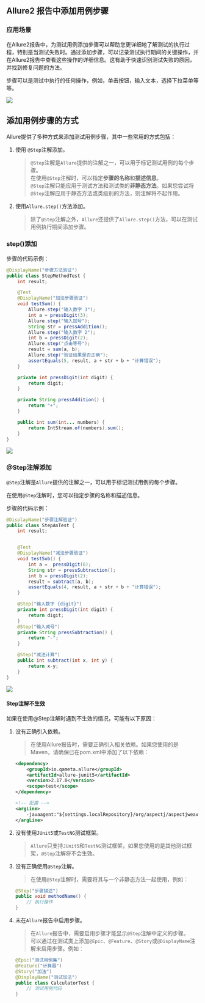 ## Allure2 报告中添加用例步骤

### 应用场景

在Allure2报告中，为测试用例添加步骤可以帮助您更详细地了解测试的执行过程，特别是当测试失败时。通过添加步骤，可以记录测试执行期间的关键操作，并在Allure2报告中查看这些操作的详细信息。这有助于快速识别测试失败的原因，并找到修复问题的方法。

步骤可以是测试中执行的任何操作，例如，单击按钮，输入文本，选择下拉菜单等等。


![](https://cdn.jsdelivr.net/gh/TesterDevSoul/pic/manual/20230314154259.png)

## 添加用例步骤的方式

Allure提供了多种方式来添加测试用例步骤，其中一些常用的方式包括：

1. 使用 `@Step`注解添加。

    >`@Step`注解是`Allure`提供的注解之一，可以用于标记测试用例的每个步骤。<br>在使用`@Step`注解时，可以指定**步骤的名称**和**描述信息**。<br>`@Step`注解只能应用于测试方法和测试类的**非静态方法**。如果您尝试将`@Step`注解应用于静态方法或类级别的方法，则注解将不起作用。 


2. 使用`Allure.step()`方法添加。
    >除了`@Step`注解之外，`Allure`还提供了`Allure.step()`方法，可以在测试用例执行期间添加步骤。



### step()添加

步骤的代码示例：

```java
@DisplayName("步骤方法验证")
public class StepMethodTest {
    int result;

    @Test
    @DisplayName("加法步骤验证")
    void testSum() {
        Allure.step("输入数字 3");
        int a = pressDigit(3);
        Allure.step("输入加号");
        String str = pressAddition();
        Allure.step("输入数字 2");
        int b = pressDigit(2);
        Allure.step("点击等号");
        result = sum(a, b);
        Allure.step("验证结果是否正确");
        assertEquals(5, result, a + str + b + "计算错误");
    }

    private int pressDigit(int digit) {
        return digit;
    }

    private String pressAddition() {
        return "+";
    }

    public int sum(int... numbers) {
        return IntStream.of(numbers).sum();
    }
}
```

![](https://cdn.jsdelivr.net/gh/TesterDevSoul/pic/manual/20230314153545.png)

### @Step注解添加

`@Step`注解是`Allure`提供的注解之一，可以用于标记测试用例的每个步骤。

在使用`@Step`注解时，您可以指定步骤的名称和描述信息。

步骤的代码示例：

```java
@DisplayName("步骤注解验证")
public class StepAnTest {
    int result;


    @Test
    @DisplayName("减法步骤验证")
    void testSub() {
        int a =  pressDigit(6);
        String str = pressSubtraction();
        int b = pressDigit(2);
        result = subtract(a, b);
        assertEquals(4, result, a + str + b + "计算错误");
    }

    @Step("输入数字 {digit}")
    private int pressDigit(int digit) {
        return digit;
    }
    @Step("输入减号")
    private String pressSubtraction() {
        return "-";
    }

    @Step("减法计算")
    public int subtract(int x, int y) {
        return x-y;
    }
}
```


![](https://cdn.jsdelivr.net/gh/TesterDevSoul/pic/manual/20230314153719.png)

#### Step注解不生效

如果在使用@Step注解时遇到不生效的情况，可能有以下原因：

1. 没有正确引入依赖。
   
    >在使用Allure报告时，需要正确引入相关依赖。如果您使用的是Maven，请确保已在pom.xml中添加了以下依赖：

    ```xml
    <dependency>
        <groupId>io.qameta.allure</groupId>
        <artifactId>allure-junit5</artifactId>
        <version>2.17.0</version>
        <scope>test</scope>
    </dependency>

    <!-- 配置 -->
    <argLine>
        -javaagent:"${settings.localRepository}/org/aspectj/aspectjweaver/${aspectj.version}/aspectjweaver-${aspectj.version}.jar"
    </argLine>
    ```

2. 没有使用`JUnit5`或`TestNG`测试框架。
   
    >`Allure`只支持`JUnit5`和`TestNG`测试框架，如果您使用的是其他测试框架，`@Step`注解将不会生效。

3. 没有正确使用`@Step`注解。

    >在使用`@Step`注解时，需要将其与一个非静态方法一起使用，例如：
    ```java
    @Step("步骤描述")
    public void methodName() {
        // 执行操作
    }
    ```
4. 未在`Allure`报告中启用步骤。
   
    >在`Allure`报告中，需要启用步骤才能显示`@Step`注解中定义的步骤。<br>可以通过在测试类上添加`@Epic`、`@Feature`、`@Story`或`@DisplayName`注解来启用步骤。例如：
    ```java
    @Epic("测试用例集")
    @Feature("计算器")
    @Story("加法")
    @DisplayName("测试加法")
    public class CalculatorTest {
        // 测试用例代码
    }
    ```


